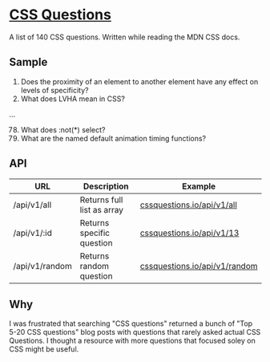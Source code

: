# [CSS Questions](http://cssquestions.io/)


A list of 140 CSS questions. Written while reading the MDN CSS docs.

## Sample

1. Does the proximity of an element to another element have any effect on levels of specificity?
2. What does LVHA mean in CSS?

...

78. What does :not(*) select?
79. What are the named default animation timing functions?


## API

| URL            | Description                | Example                                                               |
| -------------- | -------------------------- | --------------------------------------------------------------------- |
| /api/v1/all    | Returns full list as array | [cssquestions.io/api/v1/all](http://cssquestions.io/api/v1/all)       |
| /api/v1/:id    | Returns specific question  | [cssquestions.io/api/v1/13](http://cssquestions.io/api/v1/13)         |
| /api/v1/random | Returns random question    | [cssquestions.io/api/v1/random](http://cssquestions.io/api/v1/random) |

## Why

I was frustrated that searching "CSS questions" returned a bunch of "Top 5-20 CSS questions" blog posts with questions that rarely asked actual CSS Questions. I thought a resource with more questions that focused soley on CSS might be useful.
